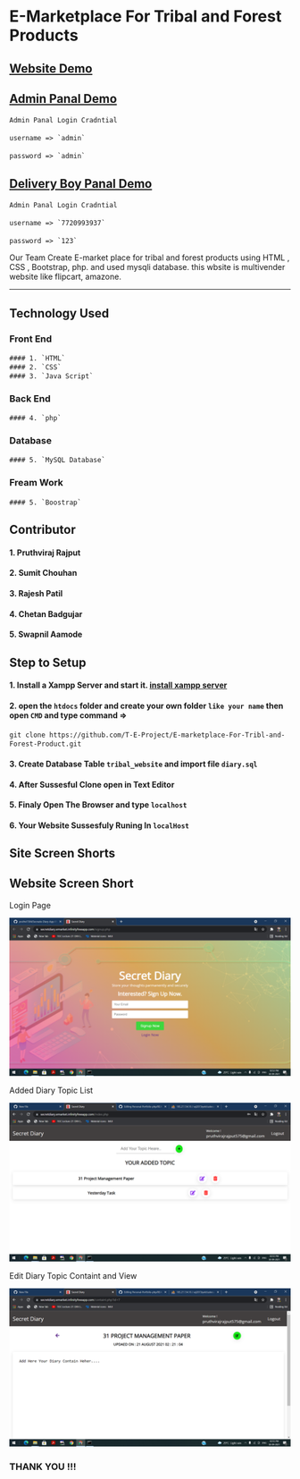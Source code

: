 # E-Marketplace For Tribal and Forest Products
## [Website Demo](https://emarket.infinityfreeapp.com/)
## [Admin Panal Demo](https://emarket.infinityfreeapp.com/admin/admin_login)

    Admin Panal Login Cradntial
    
    username => `admin`
    
    password => `admin`
    
## [Delivery Boy Panal Demo](https://emarket.infinityfreeapp.com/delivery_boy/login)
    
    Admin Panal Login Cradntial
    
    username => `7720993937`
    
    password => `123`

Our Team Create E-market place for tribal and forest products using HTML , CSS , Bootstrap, php. and used mysqli database. this wbsite is multivender website like flipcart, amazone.

--------
## Technology Used

### Front End

    #### 1. `HTML`
    #### 2. `CSS` 
    #### 3. `Java Script`
    
### Back End
    #### 4. `php`
    
### Database  

    #### 5. `MySQL Database`
   
### Fream Work  

    #### 5. `Boostrap`
    
## Contributor
    
   #### 1. Pruthviraj Rajput
   #### 2. Sumit Chouhan
   #### 3. Rajesh Patil
   #### 4. Chetan Badgujar 
   #### 5. Swapnil Aamode

## Step to Setup

#### 1. Install a Xampp Server and start it. [install xampp server](https://www.apachefriends.org/index.html)
#### 2. open the `htdocs` folder and create your own folder `like your name` then open `CMD` and type command =>
    git clone https://github.com/T-E-Project/E-marketplace-For-Tribl-and-Forest-Product.git
#### 3. Create Database Table `tribal_website` and import file `diary.sql`
#### 4. After Sussesful Clone open in Text Editor
#### 5. Finaly Open The Browser and type `localhost`
#### 6. Your Website Sussesfuly Runing In `localHost`

Site Screen Shorts 
-----
Website Screen Short
----

Login Page 

<img src="https://github.com/pruthvi7384/Secreate-Diary-App/blob/master/output/img1.png">

Added Diary Topic List

<img src="https://github.com/pruthvi7384/Secreate-Diary-App/blob/master/output/img3.png">

Edit Diary Topic Containt and View

<img src="https://github.com/pruthvi7384/Secreate-Diary-App/blob/master/output/img4.png">

### THANK YOU !!!
